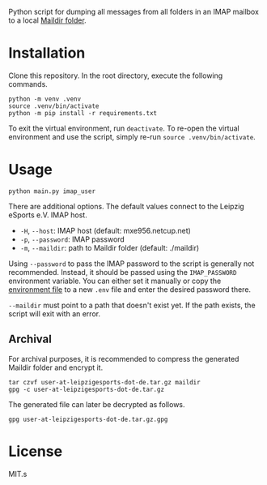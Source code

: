 Python script for dumping all messages from all folders in an IMAP mailbox to a local [Maildir folder](https://en.wikipedia.org/wiki/Maildir).

# Installation

Clone this repository.
In the root directory, execute the following commands.

```
python -m venv .venv
source .venv/bin/activate
python -m pip install -r requirements.txt
```

To exit the virtual environment, run `deactivate`.
To re-open the virtual environment and use the script, simply re-run `source .venv/bin/activate`.

# Usage

```
python main.py imap_user
```

There are additional options.
The default values connect to the Leipzig eSports e.V. IMAP host.

- `-H`, `--host`: IMAP host (default: mxe956.netcup.net)
- `-p`, `--password`: IMAP password
- `-m`, `--maildir`: path to Maildir folder (default: ./maildir)

Using `--password` to pass the IMAP password to the script is generally not recommended.
Instead, it should be passed using the `IMAP_PASSWORD` environment variable.
You can either set it manually or copy the [environment file](.env.example) to a new `.env` file and enter the 
desired password there.

`--maildir` must point to a path that doesn't exist yet.
If the path exists, the script will exit with an error.

## Archival

For archival purposes, it is recommended to compress the generated Maildir folder and encrypt it.

```
tar czvf user-at-leipzigesports-dot-de.tar.gz maildir
gpg -c user-at-leipzigesports-dot-de.tar.gz
```

The generated file can later be decrypted as follows.

```
gpg user-at-leipzigesports-dot-de.tar.gz.gpg
```

# License

MIT.s
